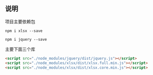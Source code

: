 ## 说明

项目主要依赖包

```shell
npm i xlsx --save

npm i jquery --save
```

主要下面三个库

```html
<script src="./node_modules/jquery/dist/jquery.js"></script>
<script src="./node_modules/xlsx/dist/xlsx.full.min.js"></script>
<script src="./node_modules/xlsx/dist/xlsx.core.min.js"></script>
```

